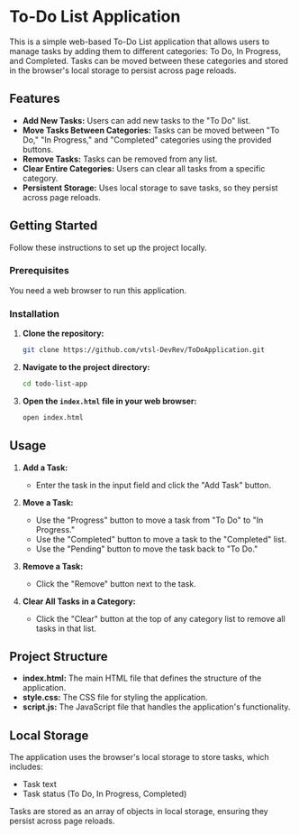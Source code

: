 # To-Do List Application

This is a simple web-based To-Do List application that allows users to manage tasks by adding them to different categories: To Do, In Progress, and Completed. Tasks can be moved between these categories and stored in the browser's local storage to persist across page reloads.

## Features

- **Add New Tasks:** Users can add new tasks to the "To Do" list.
- **Move Tasks Between Categories:** Tasks can be moved between "To Do," "In Progress," and "Completed" categories using the provided buttons.
- **Remove Tasks:** Tasks can be removed from any list.
- **Clear Entire Categories:** Users can clear all tasks from a specific category.
- **Persistent Storage:** Uses local storage to save tasks, so they persist across page reloads.

## Getting Started

Follow these instructions to set up the project locally.

### Prerequisites

You need a web browser to run this application.

### Installation

1. **Clone the repository:**
   ```bash
   git clone https://github.com/vtsl-DevRev/ToDoApplication.git
   ```
2. **Navigate to the project directory:**
   ```bash
   cd todo-list-app
   ```
3. **Open the `index.html` file in your web browser:**
   ```bash
   open index.html
   ```

## Usage

1. **Add a Task:**
   - Enter the task in the input field and click the "Add Task" button.

2. **Move a Task:**
   - Use the "Progress" button to move a task from "To Do" to "In Progress."
   - Use the "Completed" button to move a task to the "Completed" list.
   - Use the "Pending" button to move the task back to "To Do."

3. **Remove a Task:**
   - Click the "Remove" button next to the task.

4. **Clear All Tasks in a Category:**
   - Click the "Clear" button at the top of any category list to remove all tasks in that list.

## Project Structure

- **index.html:** The main HTML file that defines the structure of the application.
- **style.css:** The CSS file for styling the application.
- **script.js:** The JavaScript file that handles the application's functionality.

## Local Storage

The application uses the browser's local storage to store tasks, which includes:
- Task text
- Task status (To Do, In Progress, Completed)

Tasks are stored as an array of objects in local storage, ensuring they persist across page reloads.
